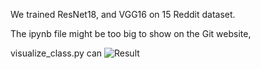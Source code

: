 We trained ResNet18, and VGG16 on 15 Reddit dataset.

The ipynb file might be too big to show on the Git website, 

visualize_class.py can 
![Result](pics/WechatIMG90.png)
